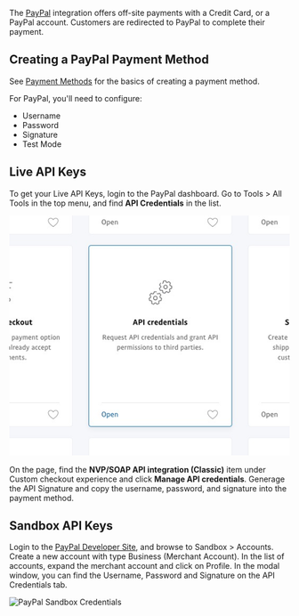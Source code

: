 The [PayPal](https://www.paypal.com/) integration offers off-site payments with a Credit Card, or a PayPal account. Customers are redirected to PayPal to complete their payment. 


## Creating a PayPal Payment Method

See [Payment Methods](../Payment_Methods) for the basics of creating a payment method.

For PayPal, you'll need to configure:

- Username
- Password
- Signature
- Test Mode

## Live API Keys

To get your Live API Keys, login to the PayPal dashboard. Go to Tools > All Tools in the top menu, and find **API Credentials** in the list.

![Finding API Credentials](../../images/gateways/paypal-tools.jpg)

On the page, find the **NVP/SOAP API integration (Classic)** item under Custom checkout experience and click **Manage API credentials**. Generage the API Signature and copy the username, password, and signature into the payment method.

## Sandbox API Keys

Login to the [PayPal Developer Site](https://developer.paypal.com/developer/accounts/), and browse to Sandbox > Accounts. Create a new account with type Business (Merchant Account). In the list of accounts, expand the merchant account and click on Profile. In the modal window, you can find the Username, Password and Signature on the API Credentials tab.

![PayPal Sandbox Credentials](https://docs.modmore.com/en/SimpleCart/images/paypal-sandbox.jpg)



